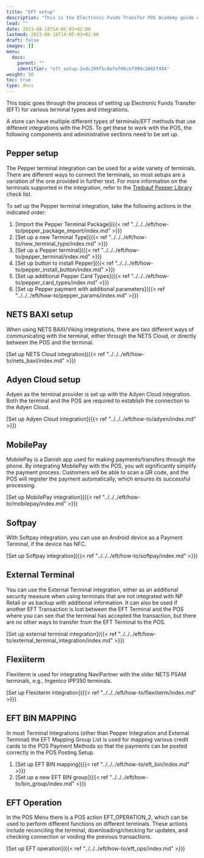 ```yaml
---
title: "EFT setup"
description: "This is the Electronic Funds Transfer POS Academy guide on setup components."
lead: ""
date: 2023-08-18T14:05:03+02:00
lastmod: 2023-08-18T14:05:03+02:00
draft: false
images: []
menu:
  docs:
    parent: ""
    identifier: "eft_setup-2edc299f5c8efef06cb7999c2865f494"
weight: 50
toc: true
type: docs
---
```

This topic goes through the process of setting up Electronic Funds Transfer (EFT) for various terminal types and integrations. 

A store can have multiple different types of terminals/EFT methods that use different integrations with the POS. To get these to work with the POS, the following components and administrative sections need to be set up. 

## Pepper setup

The Pepper terminal integration can be used for a wide variety of terminals. There are different ways to connect the terminals, so most setups are a variation of the one provided in further text. For more information on the terminals supported in the integration, refer to the [Treibauf Pepper Library](https://www.treibauf.ch/en/terminal-type-search/) check list.

To set up the Pepper terminal integration, take the following actions in the indicated order:

1. [Import the Pepper Terminal Package]({{< ref "../../../eft/how-to/pepper_package_import/index.md" >}})
2. [Set up a new Terminal Type]({{< ref "../../../eft/how-to/new_terminal_type/index.md" >}})
3. [Set up a Pepper terminal]({{< ref "../../../eft/how-to/pepper_terminal/index.md" >}})
4. [Set up button to install Pepper]({{< ref "../../../eft/how-to/pepper_install_button/index.md" >}})
5. [Set up additional Pepper Card Types]({{< ref "../../../eft/how-to/pepper_card_types/index.md" >}})
6. [Set up Pepper payment with additional parameters]({{< ref "../../../eft/how-to/pepper_params/index.md" >}})

## NETS BAXI setup

When using NETS BAXI/Viking integrations, there are two different ways of communicating with the terminal, either through the NETS Cloud, or directly between the POS and the terminal. 

[Set up NETS Cloud integration]({{< ref "../../../eft/how-to/nets_baxi/index.md" >}})

## Adyen Cloud setup

Adyen as the terminal provider is set up with the Adyen Cloud integration. Both the terminal and the POS are required to establish the connection to the Adyen Cloud.  

[Set up Adyen Cloud integration]({{< ref "../../../eft/how-to/adyen/index.md" >}})

## MobilePay

MobilePay is a Danish app used for making payments/transfers through the phone. By integrating MobilePay with the POS, you will significantly simplify the payment process. Customers will be able to scan a QR code, and the POS will register the payment automatically, which ensures its successful processing. 

[Set up MobilePay integration]({{< ref "../../../eft/how-to/mobilepay/index.md" >}})

## Softpay

With Softpay integration, you can use an Android device as a Payment Terminal, if the device has NFC.  

[Set up Softpay integration]({{< ref "../../../eft/how-to/softpay/index.md" >}})

## External Terminal

You can use the External Terminal integration, either as an additional security measure when using terminals that are not integrated with NP Retail or as backup with additional information. It can also be used if another EFT Transaction is lost between the EFT Terminal and the POS where you can see that the terminal has accepted the transaction, but there are no other ways to transfer from the EFT Terminal to the POS. 

[Set up external terminal integration]({{< ref "../../../eft/how-to/external_terminal_integration/index.md" >}})

## Flexiiterm

Flexiiterm is used for integrating NaviPartner with the older NETS PSAM terminals, e.g., Ingenico IPP350 terminals.  

[Set up Flexiiterm integration]({{< ref "../../../eft/how-to/flexiiterm/index.md" >}})

## EFT BIN MAPPING

In most Terminal Integrations (other than Pepper Integration and External Terminal) the EFT Mapping Group List is used for mapping various credit cards to the POS Payment Methods so that the payments can be posted correctly in the POS Posting Setup. 

1. [Set up EFT BIN mapping]({{< ref "../../../eft/how-to/eft_bin/index.md" >}})
2. [Set up a new EFT BIN group]({{< ref "../../../eft/how-to/bin_group/index.md" >}})

## EFT Operation

In the POS Menu there is a POS action EFT_OPERATION_2, which can be used to perform different functions on different terminals. These actions include reconciling the terminal, downloading/checking for updates, and checking connection or voiding the previous transactions. 

[Set up EFT operation]({{< ref "../../../eft/how-to/eft_ops/index.md" >}})